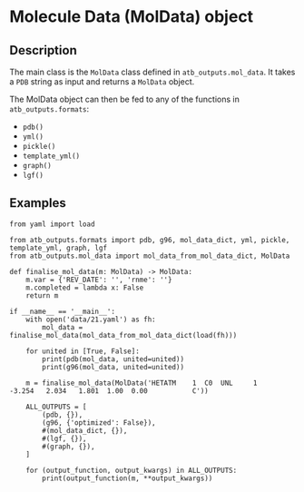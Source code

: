 # Molecule Data (MolData) object

## Description

The main class is the `MolData` class defined in `atb_outputs.mol_data`.
It takes a `PDB` string as input and returns a `MolData` object.

The MolData object can then be fed to any of the functions in `atb_outputs.formats`:

* `pdb()`
* `yml()`
* `pickle()`
* `template_yml()`
* `graph()`
* `lgf()`

## Examples

```
from yaml import load

from atb_outputs.formats import pdb, g96, mol_data_dict, yml, pickle, template_yml, graph, lgf
from atb_outputs.mol_data import mol_data_from_mol_data_dict, MolData

def finalise_mol_data(m: MolData) -> MolData:
    m.var = {'REV_DATE': '', 'rnme': ''}
    m.completed = lambda x: False
    return m

if __name__ == '__main__':
    with open('data/21.yaml') as fh:
        mol_data = finalise_mol_data(mol_data_from_mol_data_dict(load(fh)))

    for united in [True, False]:
        print(pdb(mol_data, united=united))
        print(g96(mol_data, united=united))

    m = finalise_mol_data(MolData('HETATM    1  C0  UNL     1      -3.254   2.034   1.801  1.00  0.00           C'))

    ALL_OUTPUTS = [
        (pdb, {}),
        (g96, {'optimized': False}),
        #(mol_data_dict, {}),
        #(lgf, {}),
        #(graph, {}),
    ]

    for (output_function, output_kwargs) in ALL_OUTPUTS:
        print(output_function(m, **output_kwargs))
```
